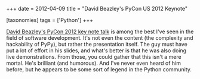 +++
date = 2012-04-09
title = "David Beazley's PyCon US 2012 Keynote"

[taxonomies]
tags = ['Python']
+++

[David Beazley's PyCon 2012 key note talk] is among the best I've seen
in the field of software development. It's not even the content (the
complexity and hackability of PyPy), but rather the presentation itself.
The guy must have put a lot of effort in his slides, and what's better
is that he was also doing live demonstrations. From those, you could
gather that this isn't a mere mortal. He's brilliant (and humorous).
And I've never even heard of him before, but he appears to be some sort
of legend in the Python community.

  [David Beazley's PyCon 2012 key note talk]: http://pyvideo.org/video/659/keynote-david-beazley
